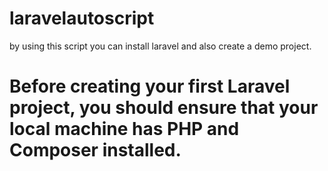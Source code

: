 # laravelautoscript

by using this script you can install laravel and also create a demo project.

Before creating your first Laravel project, you should ensure that your local machine has PHP and Composer installed. 
=========================
